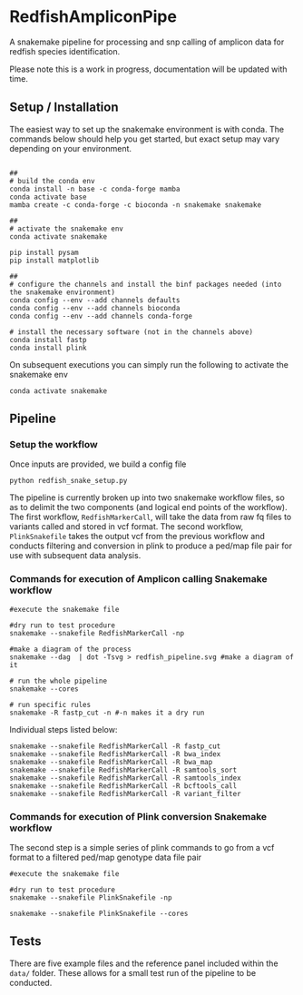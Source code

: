 # RedfishAmpliconPipe
A snakemake pipeline for processing and snp calling of amplicon data for redfish species identification.

Please note this is a work in progress, documentation will be updated with time.


## Setup / Installation

The easiest way to set up the snakemake environment is with conda. The commands below should help you get started, but exact setup may vary depending on your environment.

```

##
# build the conda env
conda install -n base -c conda-forge mamba
conda activate base
mamba create -c conda-forge -c bioconda -n snakemake snakemake

##
# activate the snakemake env
conda activate snakemake

pip install pysam
pip install matplotlib

##
# configure the channels and install the binf packages needed (into the snakemake environment)
conda config --env --add channels defaults
conda config --env --add channels bioconda
conda config --env --add channels conda-forge

# install the necessary software (not in the channels above)
conda install fastp
conda install plink

```
On subsequent executions you can simply run the following to activate the snakemake env
```
conda activate snakemake
```


##  Pipeline

### Setup the workflow

Once inputs are provided, we build a config file

```
python redfish_snake_setup.py 
```

The pipeline is currently broken up into two snakemake workflow files, so as to delimit the two components (and logical end points of the workflow). The first workflow, `RedfishMarkerCall`, will take the data from raw fq files to variants called and stored in vcf format. The second workflow, `PlinkSnakefile` takes the output vcf from the previous workflow and conducts filtering and conversion in plink to produce a ped/map file pair for use with subsequent data analysis.


### Commands for execution of Amplicon calling Snakemake workflow

```
#execute the snakemake file

#dry run to test procedure
snakemake --snakefile RedfishMarkerCall -np

#make a diagram of the process
snakemake --dag  | dot -Tsvg > redfish_pipeline.svg #make a diagram of it

# run the whole pipeline
snakemake --cores

# run specific rules
snakemake -R fastp_cut -n #-n makes it a dry run

```

Individual steps listed below:

```
snakemake --snakefile RedfishMarkerCall -R fastp_cut 
snakemake --snakefile RedfishMarkerCall -R bwa_index 
snakemake --snakefile RedfishMarkerCall -R bwa_map
snakemake --snakefile RedfishMarkerCall -R samtools_sort
snakemake --snakefile RedfishMarkerCall -R samtools_index
snakemake --snakefile RedfishMarkerCall -R bcftools_call
snakemake --snakefile RedfishMarkerCall -R variant_filter
```

### Commands for execution of Plink conversion Snakemake workflow

The second step is a simple series of plink commands to go from a vcf format to a filtered ped/map genotype data file pair

```
#execute the snakemake file

#dry run to test procedure
snakemake --snakefile PlinkSnakefile -np

snakemake --snakefile PlinkSnakefile --cores

```

## Tests

There are five example files and the reference panel included within the `data/` folder. These allows for a small test run of the pipeline to be conducted.

